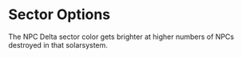# Sector Options
The NPC Delta sector color gets brighter at higher numbers of NPCs destroyed in that solarsystem.

<!--stackedit_data:
eyJoaXN0b3J5IjpbMTMwNzE3MTUzNl19
-->